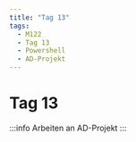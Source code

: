 ```yaml
---
title: "Tag 13"
tags:
  - M122
  - Tag 13
  - Powershell
  - AD-Projekt
---
```


# Tag 13

:::info
Arbeiten an AD-Projekt
:::